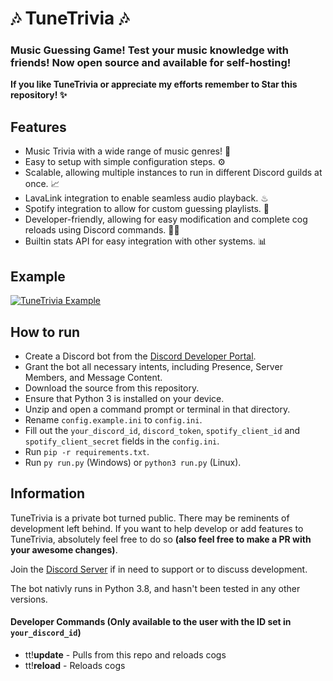 # 🎶 TuneTrivia 🎶

### Music Guessing Game! Test your music knowledge with friends! Now open source and available for self-hosting!
**If you like TuneTrivia or appreciate my efforts remember to Star this repository! ✨**

## Features
- Music Trivia with a wide range of music genres! 🎼
- Easy to setup with simple configuration steps. ⚙
- Scalable, allowing multiple instances to run in different Discord guilds at once. 📈
- LavaLink integration to enable seamless audio playback. ♨
- Spotify integration to allow for custom guessing playlists. 🧩
- Developer-friendly, allowing for easy modification and complete cog reloads using Discord commands. 👩‍💻
- Builtin stats API for easy integration with other systems. 📊

## Example
[![TuneTrivia Example](https://img.youtube.com/vi/_WTGbpRpnr4/0.jpg)](https://www.youtube.com/watch?v=_WTGbpRpnr4)

## How to run
- Create a Discord bot from the [Discord Developer Portal](https://discord.com/developers/applications/).
- Grant the bot all necessary intents, including Presence, Server Members, and Message Content.
- Download the source from this repository.
- Ensure that Python 3 is installed on your device.
- Unzip and open a command prompt or terminal in that directory.
- Rename `config.example.ini` to `config.ini`.
- Fill out the `your_discord_id`, `discord_token`, `spotify_client_id` and `spotify_client_secret` fields in the `config.ini`.
- Run `pip -r requirements.txt`.
- Run `py run.py` (Windows) or `python3 run.py` (Linux).

## Information
TuneTrivia is a private bot turned public. There may be reminents of development left behind.
If you want to help develop or add features to TuneTrivia, absolutely feel free to do so **(also feel free to make a PR with your awesome changes)**.

Join the [Discord Server](https://discord.gg/s8nWZVGqDF) if in need to support or to discuss development.

The bot nativly runs in Python 3.8, and hasn't been tested in any other versions.

#### Developer Commands (Only available to the user with the ID set in `your_discord_id`)
- tt!**update** - Pulls from this repo and reloads cogs
- tt!**reload** - Reloads cogs
